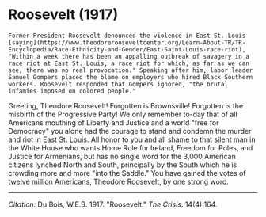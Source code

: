 <!--
title:   Roosevelt
author:  Du Bois, W.E.B.
journal: The Crisis
year:    1917
volume:  14
issue:   4
pages:   164
-->
# Roosevelt (1917)

```{margin}
Former President Roosevelt denounced the violence in East St. Louis [saying](https://www.theodorerooseveltcenter.org/Learn-About-TR/TR-Encyclopedia/Race-Ethnicity-and-Gender/East-Saint-Louis-race-riot), "Within a week there has been an appalling outbreak of savagery in a race riot at East St. Louis, a race riot for which, as far as we can see, there was no real provocation." Speaking after him, labor leader Samuel Gompers placed the blame on employers who hired Black Southern workers. Roosevelt responded that Gompers ignored, "the brutal infamies imposed on colored people."
```

Greeting, Theodore Roosevelt! Forgotten is Brownsville! Forgotten is the misbirth of the Progressive Party! We only remember to-day that of all Americans mouthing of Liberty and Justice and a world "free for Democracy" you alone had the courage to stand and condemn the murder and riot in East St. Louis. All honor to you and all shame to that silent man in the White House who wants Home Rule for Ireland, Freedom for Poles, and Justice for Armenians, but has no single word for the 3,000 American citizens lynched North and South, principally by the South which he is crowding more and more "into the Saddle." You have gained the votes of twelve million Americans, Theodore Roosevelt, by one strong word.

______________
*Citation:* Du Bois, W.E.B. 1917. "Roosevelt." *The Crisis*. 14(4):164.